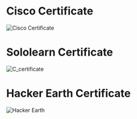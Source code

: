 # Cisco Certificate
![Cisco Certificate](https://user-images.githubusercontent.com/79264869/154802934-ab3e6c61-2078-4561-aa29-d8703418c26a.png)

# Sololearn Certificate
![C_certificate](https://user-images.githubusercontent.com/79264869/154803245-7436426c-0f94-4877-92d6-33ec9972de31.jpg)

# Hacker Earth Certificate
![Hacker Earth](https://user-images.githubusercontent.com/79264869/154803982-02118ae2-6161-4daa-ab72-d3d5fbe14d4b.png)

